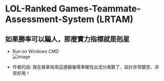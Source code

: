 # LOL-Ranked Games-Teammate-Assessment-System (LRTAM)
## 如果勝率可以騙人，那麼實力指標就是剋星
- Run on Windows CMD <br/>
![image](https://github.com/hung0125/LOL-Ranked-Games-Teammate-Assessment-Model/assets/65654501/cc5ae551-1693-4996-bf18-7e162fa8e327)

- 作者的話: 我在翡翠局用這連續幾場準確找出混分禽獸了，設計非常銀杏，非常好用！
